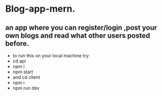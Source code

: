 # Blog-app-mern.
## an app where you can register/login ,post your own blogs and read what other users posted before.
- to run this on your local machine try: 
- cd api 
- npm i 
- npm start 
- and cd client 
- npm i
- npm run dev 

 
